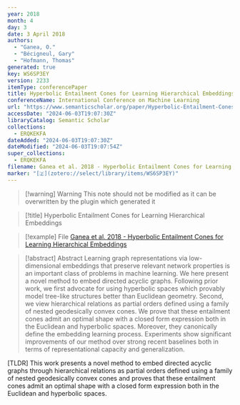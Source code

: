 ```yaml
---
year: 2018
month: 4
day: 3
date: 3 April 2018
authors:
  - "Ganea, O."
  - "Bécigneul, Gary"
  - "Hofmann, Thomas"
generated: true
key: WS6SP3EY
version: 2233
itemType: conferencePaper
title: Hyperbolic Entailment Cones for Learning Hierarchical Embeddings
conferenceName: International Conference on Machine Learning
url: "https://www.semanticscholar.org/paper/Hyperbolic-Entailment-Cones-for-Learning-Embeddings-Ganea-B%C3%A9cigneul/a4e088a3d92f9299b6a8060c21a1082ecb251902"
accessDate: "2024-06-03T19:07:30Z"
libraryCatalog: Semantic Scholar
collections:
  - ERQKEKFA
dateAdded: "2024-06-03T19:07:30Z"
dateModified: "2024-06-03T19:07:54Z"
super_collections:
  - ERQKEKFA
filename: Ganea et al. 2018 - Hyperbolic Entailment Cones for Learning Hierarchical Embeddings
marker: "[🇿](zotero://select/library/items/WS6SP3EY)"
---
```


>[!warning] Warning
> This note should not be modified as it can be overwritten by the plugin which generated it

> [!title] Hyperbolic Entailment Cones for Learning Hierarchical Embeddings

> [!example] File
> [Ganea et al. 2018 - Hyperbolic Entailment Cones for Learning Hierarchical Embeddings](Ganea%20et%20al.%202018%20-%20Hyperbolic%20Entailment%20Cones%20for%20Learning%20Hierarchical%20Embeddings.pdf)

> [!abstract] Abstract
> Learning graph representations via low-dimensional embeddings that preserve relevant network properties is an important class of problems in machine learning. We here present a novel method to embed directed acyclic graphs. Following prior work, we first advocate for using hyperbolic spaces which provably model tree-like structures better than Euclidean geometry. Second, we view hierarchical relations as partial orders defined using a family of nested geodesically convex cones. We prove that these entailment cones admit an optimal shape with a closed form expression both in the Euclidean and hyperbolic spaces. Moreover, they canonically define the embedding learning process. Experiments show significant improvements of our method over strong recent baselines both in terms of representational capacity and generalization.

[TLDR] This work presents a novel method to embed directed acyclic graphs through hierarchical relations as partial orders defined using a family of nested geodesically convex cones and proves that these entailment cones admit an optimal shape with a closed form expression both in the Euclidean and hyperbolic spaces.

